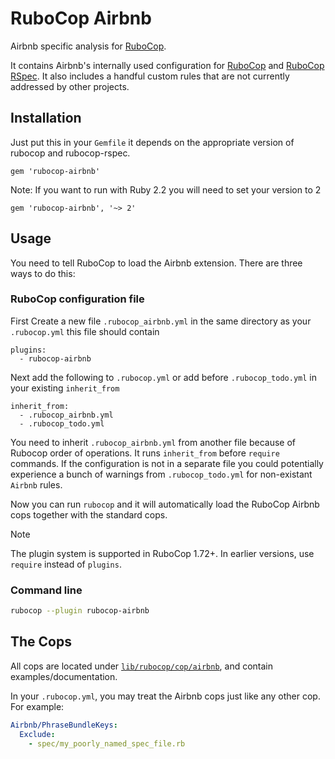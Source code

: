 # RuboCop Airbnb

Airbnb specific analysis for [RuboCop](https://github.com/rubocop-hq/rubocop).

It contains Airbnb's internally used configuration for
[RuboCop](https://github.com/rubocop-hq/rubocop) and
[RuboCop RSpec](https://github.com/backus/rubocop-rspec). It also includes a handful custom rules
that are not currently addressed by other projects.

## Installation

Just put this in your `Gemfile` it depends on the appropriate version of rubocop and rubocop-rspec.

```
gem 'rubocop-airbnb'
```

Note: If you want to run with Ruby 2.2 you will need to set your version to 2
```
gem 'rubocop-airbnb', '~> 2'
```

## Usage

You need to tell RuboCop to load the Airbnb extension. There are three
ways to do this:

### RuboCop configuration file
First Create a new file `.rubocop_airbnb.yml` in the same directory as your `.rubocop.yml`
this file should contain
```
plugins:
  - rubocop-airbnb
```

Next add the following to `.rubocop.yml`
or add before `.rubocop_todo.yml` in your existing `inherit_from`

```
inherit_from:
  - .rubocop_airbnb.yml
  - .rubocop_todo.yml
```

You need to inherit `.rubocop_airbnb.yml` from another file because of Rubocop order of operations.
It runs `inherit_from` before `require` commands. If the configuration is not in a separate file
you could potentially experience a bunch of warnings from `.rubocop_todo.yml` for non-existant
`Airbnb` rules.

Now you can run `rubocop` and it will automatically load the RuboCop Airbnb
cops together with the standard cops.

> [!NOTE]
> The plugin system is supported in RuboCop 1.72+. In earlier versions, use `require` instead of `plugins`.

### Command line

```bash
rubocop --plugin rubocop-airbnb
```

## The Cops

All cops are located under
[`lib/rubocop/cop/airbnb`](lib/rubocop/cop/airbnb), and contain
examples/documentation.

In your `.rubocop.yml`, you may treat the Airbnb cops just like any other
cop. For example:

```yaml
Airbnb/PhraseBundleKeys:
  Exclude:
    - spec/my_poorly_named_spec_file.rb
```
